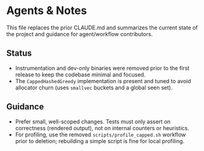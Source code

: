 # Agents & Notes

This file replaces the prior CLAUDE.md and summarizes the current state
of the project and guidance for agent/workflow contributors.

Status
------
- Instrumentation and dev-only binaries were removed prior to the first
  release to keep the codebase minimal and focused.
- The `CappedHashedGreedy` implementation is present and tuned to avoid
  allocator churn (uses `smallvec` buckets and a global seen set).

Guidance
--------
- Prefer small, well-scoped changes. Tests must only assert on correctness
  (rendered output), not on internal counters or heuristics.
- For profiling, use the removed `scripts/profile_capped.sh` workflow
  prior to deletion; rebuilding a simple script is fine for local profiling.

